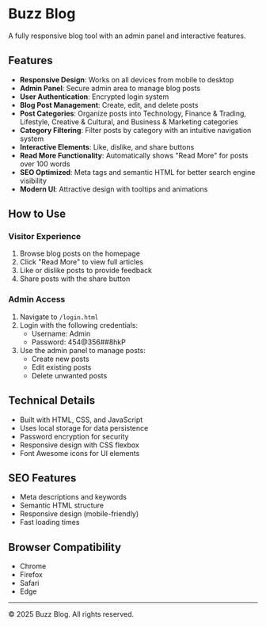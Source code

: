 # Buzz Blog

A fully responsive blog tool with an admin panel and interactive features.

## Features

- **Responsive Design**: Works on all devices from mobile to desktop
- **Admin Panel**: Secure admin area to manage blog posts
- **User Authentication**: Encrypted login system
- **Blog Post Management**: Create, edit, and delete posts
- **Post Categories**: Organize posts into Technology, Finance & Trading, Lifestyle, Creative & Cultural, and Business & Marketing categories
- **Category Filtering**: Filter posts by category with an intuitive navigation system
- **Interactive Elements**: Like, dislike, and share buttons
- **Read More Functionality**: Automatically shows "Read More" for posts over 100 words
- **SEO Optimized**: Meta tags and semantic HTML for better search engine visibility
- **Modern UI**: Attractive design with tooltips and animations

## How to Use

### Visitor Experience

1. Browse blog posts on the homepage
2. Click "Read More" to view full articles
3. Like or dislike posts to provide feedback
4. Share posts with the share button

### Admin Access

1. Navigate to `/login.html`
2. Login with the following credentials:
   - Username: Admin
   - Password: 454@356##8hkP
3. Use the admin panel to manage posts:
   - Create new posts
   - Edit existing posts
   - Delete unwanted posts

## Technical Details

- Built with HTML, CSS, and JavaScript
- Uses local storage for data persistence
- Password encryption for security
- Responsive design with CSS flexbox
- Font Awesome icons for UI elements

## SEO Features

- Meta descriptions and keywords
- Semantic HTML structure
- Responsive design (mobile-friendly)
- Fast loading times

## Browser Compatibility

- Chrome
- Firefox
- Safari
- Edge

---

&copy; 2025 Buzz Blog. All rights reserved.